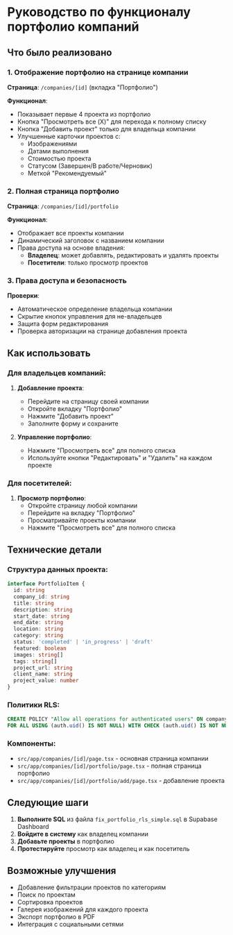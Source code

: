 # Руководство по функционалу портфолио компаний

## Что было реализовано

### 1. Отображение портфолио на странице компании

**Страница**: `/companies/[id]` (вкладка "Портфолио")

**Функционал**:
- Показывает первые 4 проекта из портфолио
- Кнопка "Просмотреть все (X)" для перехода к полному списку
- Кнопка "Добавить проект" только для владельца компании
- Улучшенные карточки проектов с:
  - Изображениями
  - Датами выполнения
  - Стоимостью проекта
  - Статусом (Завершен/В работе/Черновик)
  - Меткой "Рекомендуемый"

### 2. Полная страница портфолио

**Страница**: `/companies/[id]/portfolio`

**Функционал**:
- Отображает все проекты компании
- Динамический заголовок с названием компании
- Права доступа на основе владения:
  - **Владелец**: может добавлять, редактировать и удалять проекты
  - **Посетители**: только просмотр проектов

### 3. Права доступа и безопасность

**Проверки**:
- Автоматическое определение владельца компании
- Скрытие кнопок управления для не-владельцев
- Защита форм редактирования
- Проверка авторизации на странице добавления проекта

## Как использовать

### Для владельцев компаний:

1. **Добавление проекта**:
   - Перейдите на страницу своей компании
   - Откройте вкладку "Портфолио"
   - Нажмите "Добавить проект"
   - Заполните форму и сохраните

2. **Управление портфолио**:
   - Нажмите "Просмотреть все" для полного списка
   - Используйте кнопки "Редактировать" и "Удалить" на каждом проекте

### Для посетителей:

1. **Просмотр портфолио**:
   - Откройте страницу любой компании
   - Перейдите на вкладку "Портфолио"
   - Просматривайте проекты компании
   - Нажмите "Просмотреть все" для полного списка

## Технические детали

### Структура данных проекта:
```typescript
interface PortfolioItem {
  id: string
  company_id: string
  title: string
  description: string
  start_date: string
  end_date: string
  location: string
  category: string
  status: 'completed' | 'in_progress' | 'draft'
  featured: boolean
  images: string[]
  tags: string[]
  project_url: string
  client_name: string
  project_value: number
}
```

### Политики RLS:
```sql
CREATE POLICY "Allow all operations for authenticated users" ON company_portfolio 
FOR ALL USING (auth.uid() IS NOT NULL) WITH CHECK (auth.uid() IS NOT NULL);
```

### Компоненты:
- `src/app/companies/[id]/page.tsx` - основная страница компании
- `src/app/companies/[id]/portfolio/page.tsx` - полная страница портфолио
- `src/app/companies/[id]/portfolio/add/page.tsx` - добавление проекта

## Следующие шаги

1. **Выполните SQL** из файла `fix_portfolio_rls_simple.sql` в Supabase Dashboard
2. **Войдите в систему** как владелец компании
3. **Добавьте проекты** в портфолио
4. **Протестируйте** просмотр как владелец и как посетитель

## Возможные улучшения

- Добавление фильтрации проектов по категориям
- Поиск по проектам
- Сортировка проектов
- Галерея изображений для каждого проекта
- Экспорт портфолио в PDF
- Интеграция с социальными сетями 